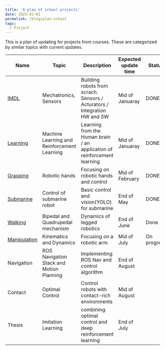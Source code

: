 ```yaml
---
title: 'A plan of school projects'
date: 2025-01-01
permalink: /blog/plan-school
tags:
  - Project
---
```


This is a plan of updating for projects from courses. These are categorized by similar topics with current updates.

| Name | Topic | Description | Expected update time | Status |
|---|---|---|---|---|
| [IMDL](https://mars-hss.github.io/course-project/imdl) | Mechatronics, Sensors | Building robots from scrach. Sensors / Acturators / Integration HW and SW | Mid of Januaray | DONE |
| [Learning](https://mars-hss.github.io/course-project/learning) | Machine Learning and Reinforcement Learning | Learning from the Human brain / an application of reinforcement learning | Mid of Januaray | DONE |
| [Grasping](https://mars-hss.github.io/course-project/grasping) | Robotic hands | Focusing on robotic hands and control | Mid of February | DONE |
| [Submarine](https://mars-hss.github.io/course-project/submarine) | Control of submarine robot | Basic control and vision(YOLO) for submarine | End of May | DONE |
| [Walking](https://mars-hss.github.io/course-project/walking) | Bipedal and Quadrupedal mechanism | Dynamics of legged robotics | End of June | Done |
| [Manipulation](https://mars-hss.github.io/course-project/manipulation) | Kinematics and Dynamics | Focusing on a robotic arm | Mid of July | On progress |
| Navigation | ROS Navigation Stack and Motion Planning | Implementing ROS Nav and control algorithm | End of August |  |
| Contact | Optimal Control | Control robots with contact-rich environments | Mid of August |  |
| Thesis | Imitation Learning | combining optimal control and deep reinforcement learning | End of July |  |